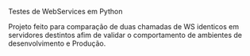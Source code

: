 Testes de WebServices em Python

Projeto feito para comparação de duas chamadas de WS identicos em servidores destintos afim de validar o comportamento de ambientes de desenvolvimento e Produção.
